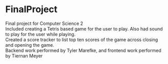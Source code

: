 # FinalProject
Final project for Computer Science 2<br/>
Included creating a Tetris based game for the user to play.  Also had sound to play for the user while playing.<br/>
Created a score tracker to list top ten scores of the game across closing and opening the game.<br/>
Backend work performed by Tyler Marefke, and
frontend work performed by Tiernan Meyer
